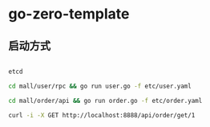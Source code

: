 # go-zero-template

## 启动方式

```bash

etcd

cd mall/user/rpc && go run user.go -f etc/user.yaml

cd mall/order/api && go run order.go -f etc/order.yaml

curl -i -X GET http://localhost:8888/api/order/get/1
````
